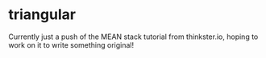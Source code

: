 # triangular

Currently just a push of the MEAN stack tutorial from thinkster.io, hoping to work on it to write something original!